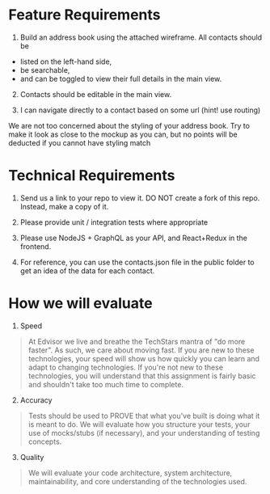 # Feature Requirements

1. Build an address book using the attached wireframe. All contacts should be
- listed on the left-hand side,
- be searchable,
- and can be toggled to view their full details in the main view.

2. Contacts should be editable in the main view.

3. I can navigate directly to a contact based on some url (hint! use routing)

We are not too concerned about the styling of your address book. Try to make it look as close to the mockup as you can, but no points will be deducted if you cannot have styling match

# Technical Requirements

1. Send us a link to your repo to view it. DO NOT create a fork of this repo. Instead, make a copy of it. 

2. Please provide unit / integration tests where appropriate

3. Please use NodeJS + GraphQL as your API, and React+Redux in the frontend.

4. For reference, you can use the contacts.json file in the public folder to get an idea of the data for each contact.

# How we will evaluate

1. Speed
> At Edvisor we live and breathe the TechStars mantra of "do more faster". As such, we care about moving fast. If you are new to these technologies, your speed will show us how quickly you can learn and adapt to changing technologies. If you're not new to these technologies, you will understand that this assignment is fairly basic and shouldn't take too much time to complete.

2. Accuracy
> Tests should be used to PROVE that what you've built is doing what it is meant to do. We will evaluate how you structure your tests, your use of mocks/stubs (if necessary), and your understanding of testing concepts.

3. Quality
> We will evaluate your code architecture, system architecture, maintainability, and core understanding of the technologies used.

